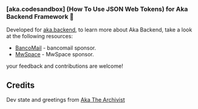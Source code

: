 ### [aka.codesandbox] (How To Use JSON Web Tokens) for Aka Backend Framework 🤖

Developed for [aka.backend](https://github.com/Aka-The-Archivist/aka.backend), to learn more about Aka Backend, take a
look at the following resources:

- [BancoMail](https://www.bancomail.com/) - bancomail sponsor.
- [MwSpace](https://www.mwspace.com/it) - MwSpace sponsor.

your feedback and contributions are welcome!

## Credits

Dev state and greetings from [Aka The Archivist](https://www.akarchivist.com)